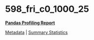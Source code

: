 # 598_fri_c0_1000_25

[**Pandas Profiling Report**](https://epistasislab.github.io/penn-ml-benchmarks/profile/598_fri_c0_1000_25.html)

[Metadata](metadata.yaml) | [Summary Statistics](summary_stats.tsv)
